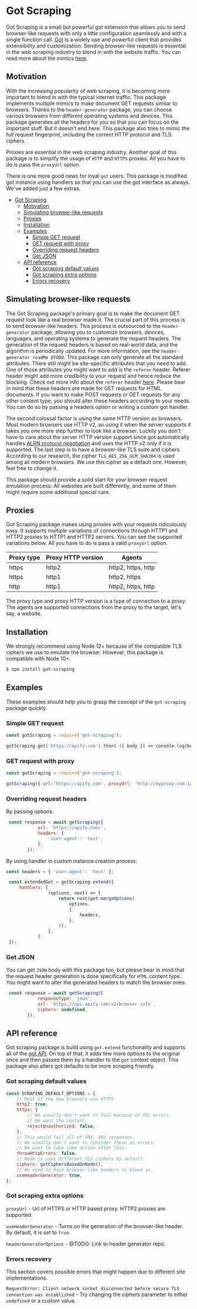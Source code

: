 # Got Scraping
Got Scraping is a small but powerful got extension that allows you to send browser-like requests with only a little configuration seamlessly and with a single function call. [Got](https://github.com/sindresorhus/got) is a widely use and powerful client that provides extensibility and customization. Sending browser-like requests is essential in the web scraping industry to blend in with the website traffic. You can read more about the mimics [here](#simulating-browser-like-requests).

## Motivation
With the increasing popularity of web scraping, it is becoming more important to blend in with the typical internet traffic. This package implements multiple mimics to make document GET requests similar to browsers. Thanks to the `header-generator` package, you can choose various browsers from different operating systems and devices. This package generates all the headers for you so that you can focus on the important stuff. But it doesn't end here. This package also tries to mimic the full request fingerprint, including the correct HTTP protocol and TLS ciphers.

Proxies are essential in the web scraping industry. Another goal of this package is to simplify the usage of `HTTP` and `HTTPS` proxies. All you have to do is pass the `proxyUrl` option.

There is one more good news for loyal `got` users. This package is modified got instance using handlers so that you can use the got interface as always. We've added just a few extras.

<!-- toc -->

- [Got Scraping](#got-scraping)
  - [Motivation](#motivation)
  - [Simulating browser-like requests](#simulating-browser-like-requests)
  - [Proxies](#proxies)
  - [Installation](#installation)
  - [Examples](#examples)
    - [Simple GET request](#simple-get-request)
    - [GET request with proxy](#get-request-with-proxy)
    - [Overriding request headers](#overriding-request-headers)
    - [Get JSON](#get-json)
  - [API reference](#api-reference)
    - [Got scraping default values](#got-scraping-default-values)
    - [Got scraping extra options](#got-scraping-extra-options)
    - [Errors recovery](#errors-recovery)

<!-- tocstop -->

## Simulating browser-like requests
The Got Scraping package's primary goal is to make the document GET request look like a real browser made it. The crucial part of this process is to send browser-like headers. This process is outsourced to the `header-generator` package, allowing you to customize browsers, devices, languages, and operating systems to generate the request headers. The generation of the request headers is based on real-world data, and the algorithm is periodically updated. For more information, see the `header-generator readMe @TODO`. This package can only generate all the standard attributes. There still might be site-specific attributes that you need to add. One of those attributes you might want to add is the `referer` header. Referer header might add more credibility to your request and hence reduce the blocking. Check out more info about the `referer` header [here](https://developer.mozilla.org/en-US/docs/Web/HTTP/Headers/Referer). Please bear in mind that these headers are made for GET requests for HTML documents. If you want to make POST requests or GET requests for any other content type, you should alter these headers according to your needs. You can do so by passing a headers option or writing a custom got handler.

The second colossal factor is using the same HTTP version as browsers. Most modern browsers use HTTP v2, so using it when the server supports it takes you one more step further to look like a browser. Luckily you don't have to care about the server HTTP version support since got automatically handles [ALPN protocol negotiation](https://en.wikipedia.org/wiki/Application-Layer_Protocol_Negotiation) and uses the HTTP v2 only if it is supported.
The last step is to have a browser-like TLS suite and ciphers. According to our research, the cipher `TLS_AES_256_GCM_SHA384` is used among all modern browsers. We use this cipher as a default one. However, feel free to change it.

This package should provide a solid start for your browser request emulation process. All websites are built differently, and some of them might require some additional special care.

## Proxies
Got Scraping package makes using proxies with your requests ridiculously easy. It supports multiple variations of connections through HTTP1 and HTTP2 proxies to HTTP1 and HTTP2 servers. You can see the supported variations below. All you have to do is pass a valid `proxyUrl` option.

| Proxy type 	| Proxy HTTP version 	| Agents             	|
|------------	|--------------------	|--------------------	|
| https      	| http2              	| http2, https, http 	|
| https      	| http1              	| http2, https       	|
| http       	| http1              	| http2, https, http 	|

The proxy type and proxy HTTP version is a type of connection to a proxy. The agents are supported connections from the proxy to the target, let's say, a website.
## Installation

We strongly recommend using Node 12+ because of the compatible TLS ciphers we use to emulate the browser. However, this package is compatible with Node 10+.

```bash
$ npm install got-scraping
```

## Examples
These examples should help you to grasp the concept of the `got-scraping` package quickly.
### Simple GET request
```javascript
const gotScraping = require('got-scraping');

gotScraping.get('https://apify.com').then( ({ body }) => console.log(body))
```

### GET request with proxy
```javascript
const gotScraping = require('got-scraping');

gotScraping({ url:'https://apify.com', proxyUrl: 'http://myproxy.com:1234' }).then( ({ body }) => console.log(body))
```

### Overriding request headers

By passing options:
```javascript
 const response = await gotScraping({
            url: 'https://apify.com/',
            headers: {
                'user-agent': 'test',
            },
        });
```

By using handler in custom instance creation process:

```javascript
const headers = { 'user-agent': 'test' };

 const extendedGot = gotScraping.extend({
     handlers: [
                (options, next) => {
                    return next(got.mergeOptions(
                        options,
                        {
                            headers,
                        },
                    ));
                },
            ],
 });
```
### Get JSON
You can get `JSON` body with this package too, but please bear in mind that the request header generation is done specifically for `HTML` content type. You might want to alter the generated headers to match the browser ones.

```javascript
 const response = await gotScraping({
            responseType: 'json',
            url: 'https://api.apify.com/v2/browser-info',
            ciphers: undefined,
        });
```

## API reference

Got scraping package is build using `got.extend` functionality and supports all of the [got API](https://github.com/sindresorhus/got#api). On top of that, it adds few more options to the original once and then passes them by a handler to the `got` context object. This package also alters got defaults to be more scraping friendly.

### Got scraping default values
```javascript
const SCRAPING_DEFAULT_OPTIONS = {
    // Most of the new browsers use HTTP2
    http2: true,
    https: {
        // We usually don't want to fail because of SSL errors.
        // We want the content.
        rejectUnauthorized: false,
    },
    // This would fail all of 404, 403 responses.
    // We usually don't want to consider these as errors.
    // We want to take some action after this.
    throwHttpErrors: false,
    // Node js uses different TLS ciphers by default.
    ciphers: getCiphersBasedOnNode(),
    // We need to have browser-like headers to blend in.
    useHeaderGenerator: true,
};
```
### Got scraping extra options
`proxyUrl` - Url of HTTPS or HTTP based proxy. HTTP2 proxies are supported.

`useHeaderGenerator` - Turns on the generation of the browser-like header. By default, it is set to `true`.

`headerGeneratorOptions` - @TODO: Link to header generator repo.

### Errors recovery
This section covers possible errors that might happen due to different site implementations.

`RequestError: Client network socket disconnected before secure TLS connection was established` - Try changing the ciphers parameter to either `undefined` or a custom value.